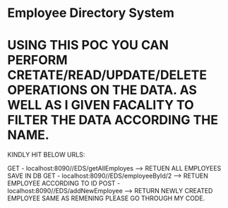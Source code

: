 # Employee Directory System

# USING THIS POC YOU CAN PERFORM CRETATE/READ/UPDATE/DELETE OPERATIONS ON THE DATA. AS WELL AS I GIVEN FACALITY TO FILTER THE DATA ACCORDING THE NAME.
  KINDLY HIT BELOW URLS:

  GET   -    localhost:8090//EDS/getAllEmployes    --> RETUEN ALL EMPLOYEES SAVE IN DB
  GET   -    localhost:8090//EDS/employeeById/2    --> RETUEN EMPLOYEE ACCORDING TO ID
  POST  -    localhost:8090//EDS/addNewEmployee    --> RETURN NEWLY CREATED EMPLOYEE
SAME AS REMENING PLEASE GO THROUGH MY CODE.